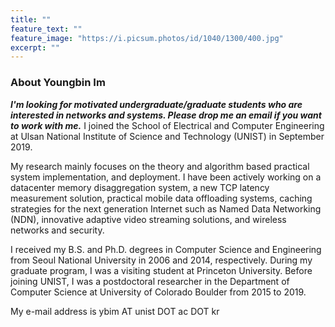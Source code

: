 ```yaml
---
title: ""
feature_text: ""
feature_image: "https://i.picsum.photos/id/1040/1300/400.jpg"
excerpt: ""
---
```


### About Youngbin Im
__*I'm looking for motivated undergraduate/graduate students who are interested in networks and systems. Please drop me an email if you want to work with me.*__
I joined the School of Electrical and Computer Engineering at Ulsan National Institute of Science and Technology (UNIST) in September 2019.

My research mainly focuses on the theory and algorithm based practical system implementation, and deployment. I have been actively working on a datacenter memory disaggregation system, a new TCP latency measurement solution, practical mobile data offloading systems, caching strategies for the next generation Internet such as Named Data Networking (NDN), innovative adaptive video streaming solutions, and wireless networks and security. 

I received my B.S. and Ph.D. degrees in Computer Science and Engineering from Seoul National University in 2006 and 2014, respectively. During my graduate program, I was a visiting student at Princeton University. Before joining UNIST, I was a postdoctoral researcher in the Department of Computer Science at University of Colorado Boulder from 2015 to 2019.

My e-mail address is ybim AT unist DOT ac DOT kr
